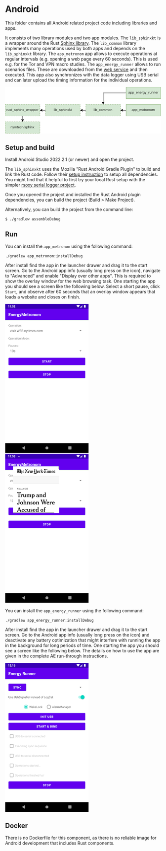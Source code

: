 # Android

This folder contains all Android related project code including libraries and apps.

It consists of two library modules and two app modules.
The `lib_sphinxkt` is a wrapper around the Rust [Sphinx library](https://github.com/nymtech/sphinx).
The `lib_common` library implements many operations used by both apps and depends on the `lib_sphinxkt` library.
The `app_metronom` app allows to execute operations at regular intervals (e.g. opening a web page every 60 seconds).
This is used e.g. for the Tor and VPN macro studies.
The `app_energy_runner` allows to run scenarios files.
These are downloaded from the [web service](../web_service/README.md) and then executed.
This app also synchronizes with the data logger using USB serial and can later upload the timing information for the individual operations.

![Overview of components](./figures/00-android-overview.drawio.png)


## Setup and build

Install Android Studio 2022.2.1 (or newer) and open the project.

The `lib_sphinxkt` uses the Mozilla "Rust Android Gradle Plugin" to build and link the Rust code.
Follow their [setup instruction](https://github.com/mozilla/rust-android-gradle#usage) to setup all dependencies.
You might find that it helpful to first try your local Rust setup with the simpler [rsoxy serial logger project](../rsoxy/README.md).

Once you opened the project and installed the Rust Android plugin dependencies, you can build the project (Build > Make Project).

Alternatively, you can build the project from the command line:

```
$ ./gradlew assembleDebug
```

## Run

You can install the `app_metronom` using the following command:

```
./gradlew app_metronom:installDebug
```

After install find the app in the launcher drawer and drag it to the start screen.
Go to the Android app info (usually long press on the icon), navigate to "Advanced" and enable "Display over other apps".
This is required to show the overlay window for the web browsing task.
One starting the app you should see a screen like the following below.
Select a short pause, click `Start`, and observe after 60 seconds that an overlay window appears that loads a website and closes on finish.

![app_metronom after start](./figures/01-android-metronom-start.png) ![app_metronom during_web_page_load](./figures/02-android-metronom-action.png)

You can install the `app_energy_runner` using the following command:

```
./gradlew app_energy_runner:installDebug
```

After install find the app in the launcher drawer and drag it to the start screen.
Go to the Android app info (usually long press on the icon) and deactivate any battery optimization that might interfere with running the app in the background for long periods of time.
One starting the app you should see a screen like the following below.
The details on how to use the app are given in the complete AE run-through instructions.

![app_runner after start](./figures/03-android-runner-start.png)

## Docker

There is no Dockerfile for this component, as there is no reliable image for Android development that includes Rust components.

